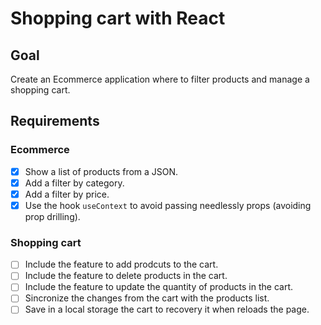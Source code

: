 # Shopping cart with React

## Goal

Create an Ecommerce application where to filter products and manage a shopping cart.

## Requirements

### Ecommerce

- [x] Show a list of products from a JSON.
- [x] Add a filter by category.
- [x] Add a filter by price.
- [x] Use the hook `useContext` to avoid passing needlessly props (avoiding prop drilling).

### Shopping cart

- [ ] Include the feature to add prodcuts to the cart.
- [ ] Include the feature to delete products in the cart.
- [ ] Include the feature to update the quantity of products in the cart.
- [ ] Sincronize the changes from the cart with the products list.
- [ ] Save in a local storage the cart to recovery it when reloads the page.
